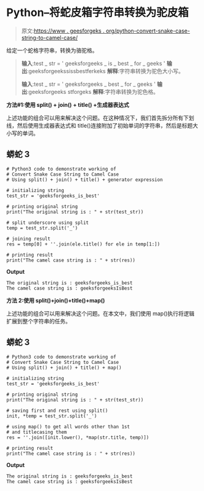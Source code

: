 # Python–将蛇皮箱字符串转换为驼皮箱

> 原文:[https://www . geesforgeks . org/python-convert-snake-case-string-to-camel-case/](https://www.geeksforgeeks.org/python-convert-snake-case-string-to-camel-case/)

给定一个蛇格字符串，转换为骆驼格。

> **输入**:test _ str = ' geeksforgeeks _ is _ best _ for _ geeks '
> **输出**:geeksforgeekssissbestferkeks
> **解释**:字符串转换为驼色大小写。
> 
> **输入**:test _ str = ' geeksforgeeks _ best _ for _ geeks '
> **输出**:geeksforgeeks stforgeks
> **解释**:字符串转换为驼色格。

**方法#1:使用 split() + join() + title() +生成器表达式**

上述功能的组合可以用来解决这个问题。在这种情况下，我们首先拆分所有下划线，然后使用生成器表达式和 title()连接附加了初始单词的字符串，然后是标题大小写的单词。

## 蟒蛇 3

```
# Python3 code to demonstrate working of 
# Convert Snake Case String to Camel Case
# Using split() + join() + title() + generator expression

# initializing string
test_str = 'geeksforgeeks_is_best'

# printing original string
print("The original string is : " + str(test_str))

# split underscore using split
temp = test_str.split('_')

# joining result 
res = temp[0] + ''.join(ele.title() for ele in temp[1:])

# printing result 
print("The camel case string is : " + str(res)) 
```

**Output**

```
The original string is : geeksforgeeks_is_best
The camel case string is : geeksforgeeksIsBest

```

**方法 2:使用 split()+join()+title()+map()**

上述功能的组合可以用来解决这个问题。在本文中，我们使用 map()执行将逻辑扩展到整个字符串的任务。

## 蟒蛇 3

```
# Python3 code to demonstrate working of 
# Convert Snake Case String to Camel Case
# Using split() + join() + title() + map()

# initializing string
test_str = 'geeksforgeeks_is_best'

# printing original string
print("The original string is : " + str(test_str))

# saving first and rest using split()
init, *temp = test_str.split('_')

# using map() to get all words other than 1st
# and titlecasing them
res = ''.join([init.lower(), *map(str.title, temp)])

# printing result 
print("The camel case string is : " + str(res)) 
```

**Output**

```
The original string is : geeksforgeeks_is_best
The camel case string is : geeksforgeeksIsBest

```